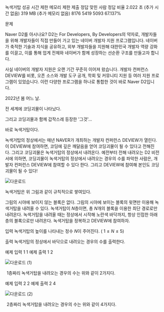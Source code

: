 녹색거탑 성공
시간 제한	메모리 제한	제출	정답	맞힌 사람	정답 비율
2.022 초 (추가 시간 없음)	319 MB (추가 메모리 없음)	8176	5419	5093	67.137%

문제


Naver D2를 아시나요? D2는 For Developers, By Developers의 약자로, 개발자들을 위해 개발자들이 직접 만들어 가고 있는 네이버 개발자 지원 프로그램입니다. 네이버가 축적한 기술과 지식을 공유하고, 외부 개발자들을 지원해 대한민국 개발자 역량 강화를 이끌고, 이를 통해 업계 전체와 네이버가 함께 성장하는 선순환 구조를 만들고자 합니다.

사실 네이버의 개발자 지원은 오랜 기간 꾸준히 이어져 왔습니다. 개발자 컨퍼런스 DEVIEW를 비롯, 오픈 소스와 개발 도구 공개, 학회 및 커뮤니티 지원 등 여러 지원 프로그램이 있었습니다. 이런 다양한 프로그램을 하나로 통합한 것이 바로 Naver D2입니다.

2022년 봄 어느 날.

전 세계에 코딩괴물이 나타났다.

그리고 코딩괴물과 함께 갑작스레 등장한 '그것'...

바로 녹색거탑이다.

녹색거탑의 정상에서는 매년 NAVER가 개최하는 개발자 컨퍼런스 DEVIEW가 열린다. 이 DEVIEW에 참여하면, 코딩에 깊은 깨달음을 얻어 코딩괴물이 될 수 있다고 전해진다. 그리고 코딩괴물은 녹색거탑의 정상에서 내려온다. 예전부터 전해 내려오는 D2 비전서에 의하면, 코딩괴물이 녹색거탑의 정상에서 내려오는 경우의 수를 파악한 사람은, 개발자 컨퍼런스 DEVIEW에 참여할 수 있다 한다. 그리고 DEVIEW에 참여해 본인도 코딩괴물이 될 수 있다!

![다운로드](https://github.com/stopresent/BOJ/assets/86364202/92136139-f158-4fbe-af21-4d660f029ec5)

녹색거탑은 위 그림과 같이 규칙적으로 쌓여있다.

그림의 시야에 보이지 않는 블록은 없다.
그림의 시야에 보이는 블록의 윗면만 이용해 녹색거탑을 내려올 수 있다.
녹색거탑이 
$N$층이면, 총 
$N$개의 블록을 이용한 최단 경로로만 내려온다.
녹색거탑을 내려올 때는 정상에서 시작해 노란색 바닥까지, 항상 인접한 아래층의 블록으로만 내려온다.
녹색거탑을 정복하고 DEVIEW에 참여하자.

입력
녹색거탑의 높이를 나타내는 정수 
$N$이 주어진다. (
$1 \leq N \leq 5$)

출력
녹색거탑의 정상에서 바닥으로 내려오는 경우의 수를 출력한다.

예제 입력 1 
1
예제 출력 1 
2

![다운로드 (1)](https://github.com/stopresent/BOJ/assets/86364202/9c34352d-cb30-4bec-bb68-9612809b32da)

 
$1$층짜리 녹색거탑을 내려오는 경우의 수는 위와 같이 
$2$가지다.

예제 입력 2 
2
예제 출력 2 
4

![다운로드 (2)](https://github.com/stopresent/BOJ/assets/86364202/cb4834a3-191b-4137-a0b4-a1f8db67cedc)

 
$2$층짜리 녹색거탑을 내려오는 경우의 수는 위와 같이 
$4$가지다.